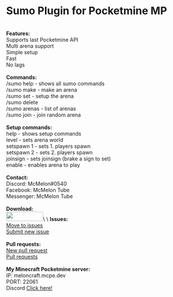 # Sumo Plugin for Pocketmine MP
\
**Features:**\
Supports last Pocketmine API\
Multi arena support\
Simple setup\
Fast\
No lags\
\
**Commands:**\
/sumo help - shows all sumo commands\
/sumo make <arena> - make an arena\
/sumo set <arena> - setup the arena\
/sumo delete <arena>\
/sumo arenas - list of arenas\
/sumo join - join random arena\
\
**Setup commands:**\
   help - shows setup commands\
   level <world> - sets arena world\
   setspawn 1 - sets 1. players spawn\
   setspawn 2 - sets 2. players spawn\
   joinsign - sets joinsign (brake a sign to set)\
   enable - enables arena to play\
\
**Contact:**\
Discord: McMelon#0540\
Facebook: McMelon Tube\
Messenger: McMelon Tube\
\
**Download:**\
[<img src="https://poggit.pmmp.io/ci.shield/McMelonTV/SumoPMMP/~" width="100" height="25" />](https://poggit.pmmp.io/ci/McMelonTV/SumoPMMP/~)\
\
   **Issues:**\
   [Move to issues](https://github.com/McMelonTV/SumoPMMP/issues)\
   [Submit new issue](https://github.com/McMelonTV/SumoPMMP/issues/new)\
   \
   **Pull requests:**\
   [New pull request](https://github.com/McMelonTV/SumoPMMP/pull/new/master)\
   [Pull requests](https://github.com/McMelonTV/SumoPMMP/pulls)\
   \
**My Minecraft Pocketmine server:**\
   IP: meloncraft.mcpe.dev\
   PORT: 22061\
   Discord [Click here!](https://discord.gg/h7RDnZ2)
